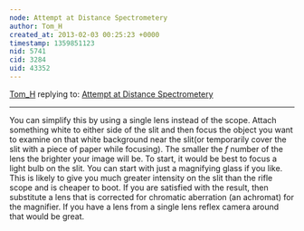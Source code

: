 ```yaml
---
node: Attempt at Distance Spectrometery
author: Tom_H
created_at: 2013-02-03 00:25:23 +0000
timestamp: 1359851123
nid: 5741
cid: 3284
uid: 43352
---
```




[Tom_H](../profile/Tom_H) replying to: [Attempt at Distance Spectrometery](../notes/jetson/1-27-2013/attempt-distance-spectrometery)

----
You can simplify this by using a single lens instead of the scope.  Attach something white to either side of the slit and then focus the object you want to examine on that white background near the slit(or temporarily cover the slit with a piece of paper while focusing).  The smaller the <em>f </em>number of the lens the brighter your image will be.  To start, it would be best to focus a light bulb on the slit.  You can start with just a magnifying glass if you like.  This is likely to give you much greater intensity on the slit than the rifle scope and is cheaper to boot.  If you are satisfied with the result, then substitute a lens that is corrected for chromatic aberration (an achromat) for the magnifier.  If you have a lens from a single lens reflex camera around that would be great.